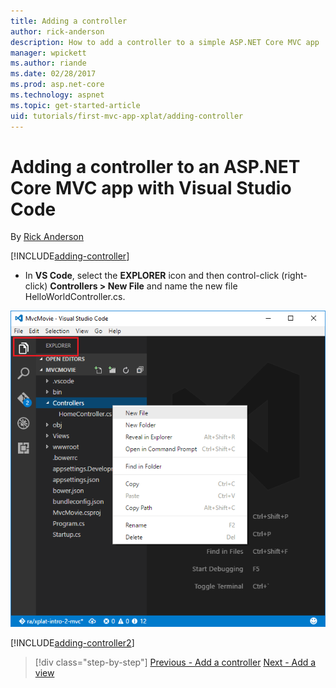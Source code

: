 ```yaml
---
title: Adding a controller
author: rick-anderson
description: How to add a controller to a simple ASP.NET Core MVC app
manager: wpickett
ms.author: riande
ms.date: 02/28/2017
ms.prod: asp.net-core
ms.technology: aspnet
ms.topic: get-started-article
uid: tutorials/first-mvc-app-xplat/adding-controller
---
```


# Adding a controller to an ASP.NET Core MVC app with Visual Studio Code

By [Rick Anderson](https://twitter.com/RickAndMSFT)

[!INCLUDE[adding-controller](../../includes/mvc-intro/adding-controller1.md)]

* In **VS Code**, select the **EXPLORER** icon and then control-click (right-click) **Controllers > New File** and name the new file HelloWorldController.cs.

 ![Contextual menu](adding-controller/_static/new_file.png)

[!INCLUDE[adding-controller2](../../includes/mvc-intro/adding-controller2.md)]

>[!div class="step-by-step"]
[Previous - Add a controller](start-mvc.md)
[Next - Add a view](adding-view.md)  
